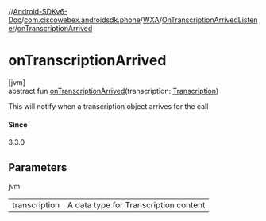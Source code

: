 //[Android-SDKv6-Doc](../../../../index.md)/[com.ciscowebex.androidsdk.phone](../../index.md)/[WXA](../index.md)/[OnTranscriptionArrivedListener](index.md)/[onTranscriptionArrived](on-transcription-arrived.md)

# onTranscriptionArrived

[jvm]\
abstract fun [onTranscriptionArrived](on-transcription-arrived.md)(transcription: [Transcription](../../../com.ciscowebex.androidsdk.phone.transcription/-transcription/index.md))

This will notify when a transcription object arrives for the call

#### Since

3.3.0

## Parameters

jvm

| | |
|---|---|
| transcription | A data type for Transcription content |
